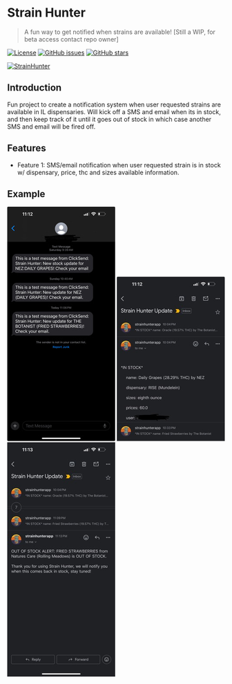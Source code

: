 # Strain Hunter

> A fun way to get notified when strains are available! [Still a WIP, for beta access contact repo owner]

[![License](https://img.shields.io/badge/license-MIT-green.svg)](LICENSE) [![GitHub issues](https://img.shields.io/github/issues/yourusername/yourrepository.svg)](https://github.com/yourusername/yourrepository/issues) [![GitHub stars](https://img.shields.io/github/stars/yourusername/yourrepository.svg)](https://github.com/yourusername/yourrepository/stargazers)

[![StrainHunter](https://www.cannabisbarcelona.com/wp-content/uploads/2017/02/IMG_1326.jpg)](https://strainhunter.io)

## Introduction

Fun project to create a notification system when user requested strains are available in IL dispensaries. Will kick off a SMS and email when its in stock, and then keep track of it until it goes out of stock in which case another SMS and email will be fired off.

## Features

- Feature 1: SMS/email notification when user requested strain is in stock w/ dispensary, price, thc and sizes available information.

## Example
![SMS Example](/static/strain_hunter_sms_250.jpg?raw=true "SMS Example")
![Email In Stock Example](/static/strain_hunter_email_in_stock_250.jpg?raw=true "Email In Stock Example")
![Email Out Of Stock Example](/static/strain_hunter_email_out_of_stock_250.jpg?raw=true "Email Out Of Stock Example")
